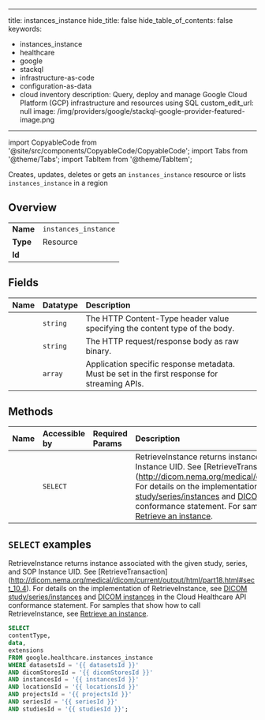 
---
title: instances_instance
hide_title: false
hide_table_of_contents: false
keywords:
  - instances_instance
  - healthcare
  - google
  - stackql
  - infrastructure-as-code
  - configuration-as-data
  - cloud inventory
description: Query, deploy and manage Google Cloud Platform (GCP) infrastructure and resources using SQL
custom_edit_url: null
image: /img/providers/google/stackql-google-provider-featured-image.png
---

import CopyableCode from '@site/src/components/CopyableCode/CopyableCode';
import Tabs from '@theme/Tabs';
import TabItem from '@theme/TabItem';

Creates, updates, deletes or gets an <code>instances_instance</code> resource or lists <code>instances_instance</code> in a region

## Overview
<table><tbody>
<tr><td><b>Name</b></td><td><code>instances_instance</code></td></tr>
<tr><td><b>Type</b></td><td>Resource</td></tr>
<tr><td><b>Id</b></td><td><CopyableCode code="google.healthcare.instances_instance" /></td></tr>
</tbody></table>

## Fields
| Name | Datatype | Description |
|:-----|:---------|:------------|
| <CopyableCode code="contentType" /> | `string` | The HTTP Content-Type header value specifying the content type of the body. |
| <CopyableCode code="data" /> | `string` | The HTTP request/response body as raw binary. |
| <CopyableCode code="extensions" /> | `array` | Application specific response metadata. Must be set in the first response for streaming APIs. |

## Methods
| Name | Accessible by | Required Params | Description |
|:-----|:--------------|:----------------|:------------|
| <CopyableCode code="retrieve_instance" /> | `SELECT` | <CopyableCode code="datasetsId, dicomStoresId, instancesId, locationsId, projectsId, seriesId, studiesId" /> | RetrieveInstance returns instance associated with the given study, series, and SOP Instance UID. See [RetrieveTransaction] (http://dicom.nema.org/medical/dicom/current/output/html/part18.html#sect_10.4). For details on the implementation of RetrieveInstance, see [DICOM study/series/instances](https://cloud.google.com/healthcare/docs/dicom#dicom_studyseriesinstances) and [DICOM instances](https://cloud.google.com/healthcare/docs/dicom#dicom_instances) in the Cloud Healthcare API conformance statement. For samples that show how to call RetrieveInstance, see [Retrieve an instance](https://cloud.google.com/healthcare/docs/how-tos/dicomweb#retrieve-instance). |

## `SELECT` examples

RetrieveInstance returns instance associated with the given study, series, and SOP Instance UID. See [RetrieveTransaction] (http://dicom.nema.org/medical/dicom/current/output/html/part18.html#sect_10.4). For details on the implementation of RetrieveInstance, see [DICOM study/series/instances](https://cloud.google.com/healthcare/docs/dicom#dicom_studyseriesinstances) and [DICOM instances](https://cloud.google.com/healthcare/docs/dicom#dicom_instances) in the Cloud Healthcare API conformance statement. For samples that show how to call RetrieveInstance, see [Retrieve an instance](https://cloud.google.com/healthcare/docs/how-tos/dicomweb#retrieve-instance).

```sql
SELECT
contentType,
data,
extensions
FROM google.healthcare.instances_instance
WHERE datasetsId = '{{ datasetsId }}'
AND dicomStoresId = '{{ dicomStoresId }}'
AND instancesId = '{{ instancesId }}'
AND locationsId = '{{ locationsId }}'
AND projectsId = '{{ projectsId }}'
AND seriesId = '{{ seriesId }}'
AND studiesId = '{{ studiesId }}'; 
```
